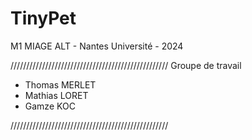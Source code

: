 # TinyPet
M1 MIAGE ALT - Nantes Université - 2024

//////////////////////////////////////////////////
            Groupe de travail
            
- Thomas MERLET
- Mathias LORET
- Gamze KOC

//////////////////////////////////////////////////
